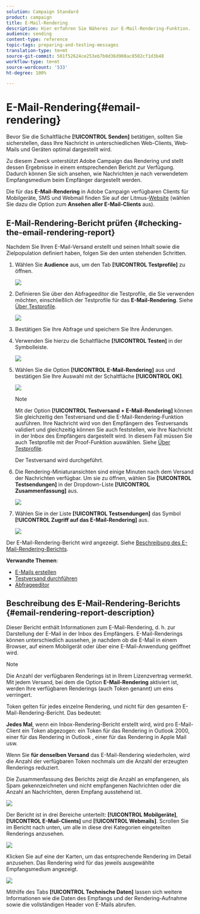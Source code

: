 ```yaml
---
solution: Campaign Standard
product: campaign
title: E-Mail-Rendering
description: Hier erfahren Sie Näheres zur E-Mail-Rendering-Funktion.
audience: sending
content-type: reference
topic-tags: preparing-and-testing-messages
translation-type: tm+mt
source-git-commit: 501f52624ce253eb7b0d36d908ac8502cf1d3b48
workflow-type: tm+mt
source-wordcount: '533'
ht-degree: 100%

---
```



# E-Mail-Rendering{#email-rendering}

Bevor Sie die Schaltfläche **[!UICONTROL Senden]** betätigen, sollten Sie sicherstellen, dass Ihre Nachricht in unterschiedlichen Web-Clients, Web-Mails und Geräten optimal dargestellt wird.

Zu diesem Zweck unterstützt Adobe Campaign das Rendering und stellt dessen Ergebnisse in einem entsprechenden Bericht zur Verfügung. Dadurch können Sie sich ansehen, wie Nachrichten je nach verwendetem Empfangsmedium beim Empfänger dargestellt werden.

Die für das **E-Mail-Rendering** in Adobe Campaign verfügbaren Clients für Mobilgeräte, SMS und Webmail finden Sie auf der Litmus-[Website](https://litmus.com/email-testing) (wählen Sie dazu die Option zum **Ansehen aller E-Mail-Clients** aus).

## E-Mail-Rendering-Bericht prüfen {#checking-the-email-rendering-report}

Nachdem Sie Ihren E-Mail-Versand erstellt und seinen Inhalt sowie die Zielpopulation definiert haben, folgen Sie den unten stehenden Schritten.

1. Wählen Sie **Audience** aus, um den Tab **[!UICONTROL Testprofile]** zu öffnen.

   ![](assets/email_rendering_05.png)

1. Definieren Sie über den Abfrageeditor die Testprofile, die Sie verwenden möchten, einschließlich der Testprofile für das **E-Mail-Rendering**. Siehe [Über Testprofile](../../audiences/using/managing-test-profiles.md).

   ![](assets/email_rendering_06.png)

1. Bestätigen Sie Ihre Abfrage und speichern Sie Ihre Änderungen.
1. Verwenden Sie hierzu die Schaltfläche **[!UICONTROL Testen]** in der Symbolleiste.

   ![](assets/email_rendering_07.png)

1. Wählen Sie die Option **[!UICONTROL E-Mail-Rendering]** aus und bestätigen Sie Ihre Auswahl mit der Schaltfläche **[!UICONTROL OK]**.

   ![](assets/email_rendering_08.png)

   >[!NOTE]
   >
   >Mit der Option **[!UICONTROL Testversand + E-Mail-Rendering]** können Sie gleichzeitig den Testversand und die E-Mail-Rendering-Funktion ausführen. Ihre Nachricht wird von den Empfängern des Testversands validiert und gleichzeitig können Sie auch feststellen, wie Ihre Nachricht in der Inbox des Empfängers dargestellt wird. In diesem Fall müssen Sie auch Testprofile mit der Proof-Funktion auswählen. Siehe [Über Testprofile](../../audiences/using/managing-test-profiles.md).

   Der Testversand wird durchgeführt.

1. Die Rendering-Miniaturansichten sind einige Minuten nach dem Versand der Nachrichten verfügbar. Um sie zu öffnen, wählen Sie **[!UICONTROL Testsendungen]** in der Dropdown-Liste **[!UICONTROL Zusammenfassung]** aus.

   ![](assets/email_rendering_03.png)

1. Wählen Sie in der Liste **[!UICONTROL Testsendungen]** das Symbol **[!UICONTROL Zugriff auf das E-Mail-Rendering]** aus.

   ![](assets/email_rendering_04.png)

Der E-Mail-Rendering-Bericht wird angezeigt. Siehe [Beschreibung des E-Mail-Rendering-Berichts](#email-rendering-report-description).

**Verwandte Themen**:

* [E-Mails erstellen](../../channels/using/creating-an-email.md)
* [Testversand durchführen](../../sending/using/sending-proofs.md)
* [Abfrageeditor](../../automating/using/editing-queries.md#about-query-editor)

## Beschreibung des E-Mail-Rendering-Berichts     {#email-rendering-report-description}

Dieser Bericht enthält Informationen zum E-Mail-Rendering, d. h. zur Darstellung der E-Mail in der Inbox des Empfängers. E-Mail-Renderings können unterschiedlich aussehen, je nachdem ob die E-Mail in einem Browser, auf einem Mobilgerät oder über eine E-Mail-Anwendung geöffnet wird.

>[!NOTE]
>
>Die Anzahl der verfügbaren Renderings ist in Ihrem Lizenzvertrag vermerkt. Mit jedem Versand, bei dem die Option **E-Mail-Rendering** aktiviert ist, werden Ihre verfügbaren Renderings (auch Token genannt) um eins verringert.
>
>Token gelten für jedes einzelne Rendering, und nicht für den gesamten E-Mail-Rendering-Bericht. Das bedeutet:
>
>**Jedes Mal**, wenn ein Inbox-Rendering-Bericht erstellt wird, wird pro E-Mail-Client ein Token abgezogen: ein Token für das Rendering in Outlook 2000, einer für das Rendering in Outlook , einer für das Rendering in Apple Mail usw.
>
>Wenn Sie **für denselben Versand** das E-Mail-Rendering wiederholen, wird die Anzahl der verfügbaren Token nochmals um die Anzahl der erzeugten Renderings reduziert.


Die Zusammenfassung des Berichts zeigt die Anzahl an empfangenen, als Spam gekennzeichneten und nicht empfangenen Nachrichten oder die Anzahl an Nachrichten, deren Empfang ausstehend ist.

![](assets/inbox_rendering_report.png)

Der Bericht ist in drei Bereiche unterteilt: **[!UICONTROL Mobilgeräte]**, **[!UICONTROL E-Mail-Clients]** und **[!UICONTROL Webmails]**. Scrollen Sie im Bericht nach unten, um alle in diese drei Kategorien eingeteilten Renderings anzusehen.

![](assets/inbox_rendering_report_3.png)

Klicken Sie auf eine der Karten, um das entsprechende Rendering im Detail anzusehen. Das Rendering wird für das jeweils ausgewählte Empfangsmedium angezeigt.

![](assets/inbox_rendering_report_2.png)

Mithilfe des Tabs **[!UICONTROL Technische Daten]** lassen sich weitere Informationen wie die Daten des Empfangs und der Rendering-Aufnahme sowie die vollständigen Header von E-Mails abrufen.
